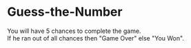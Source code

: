 # Guess-the-Number
You will have 5 chances to complete the game.<br/>
If he ran out of all chances then "Game Over" else "You Won".
